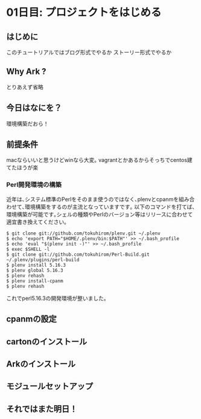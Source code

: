 # 01日目: プロジェクトをはじめる

## はじめに

このチュートリアルではブログ形式でやるか
ストーリー形式でやるか

## Why Ark ?

とりあえず省略

## 今日はなにを？

環境構築だおら！

## 前提条件

macならいいと思うけどwinなら大変｡
vagrantとかあるからそっちでcentos建てたほうが楽

### Perl開発環境の構築

近年は､システム標準のPerlをそのまま使うのではなく､plenvとcpanmを組み合わせて､環境構築をするのが主流となっていますです｡
以下のコマンドを打てば､環境構築が可能です｡シェルの種類やPerlのバージョン等はリリースに合わせて適宜書き換えてください｡

```
$ git clone git://github.com/tokuhirom/plenv.git ~/.plenv
$ echo 'export PATH="$HOME/.plenv/bin:$PATH"' >> ~/.bash_profile
$ echo 'eval "$(plenv init -)"' >> ~/.bash_profile
$ exec $SHELL -l
$ git clone git://github.com/tokuhirom/Perl-Build.git ~/.plenv/plugins/perl-build
$ plenv install 5.16.3
$ plenv global 5.16.3
$ plenv rehash
$ plenv install-cpanm
$ plenv rehash
```

これでperl5.16.3の開発環境が整いました｡

## cpanmの設定

## cartonのインストール

## Arkのインストール

## モジュールセットアップ

## それではまた明日！

